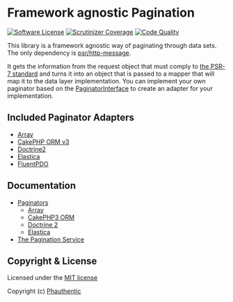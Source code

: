 # Framework agnostic Pagination

[![Software License](https://img.shields.io/badge/license-MIT-brightgreen.svg?style=flat-square)](LICENSE)
[![Scrutinizer Coverage](https://img.shields.io/scrutinizer/coverage/g/Phauthentic/pagination/master.svg?style=flat-square)](https://scrutinizer-ci.com/g/Phauthentic/pagination/)
[![Code Quality](https://img.shields.io/scrutinizer/g/Phauthentic/pagination/master.svg?style=flat-square)](https://scrutinizer-ci.com/g/Phauthentic/pagination/)

This library is a framework agnostic way of paginating through data sets. The only dependency is [psr/http-message](https://github.com/php-fig/http-message).

It gets the information from the request object that must comply to [the PSR-7 standard](https://www.php-fig.org/psr/psr-7/) and turns it into an object that is passed to a mapper that will map it to the data layer implementation. You can implement your own paginator based on the [PaginatorInterface](./src/Paginator/PaginatorInterface.php) to create an adapter for your implementation.

## Included Paginator Adapters

 * [Array](http://php.net/manual/en/language.types.array.php)
 * [CakePHP ORM v3](https://book.cakephp.org/3.0/en/orm.html)
 * [Doctrine2](https://www.doctrine-project.org/)
 * [Elastica](https://github.com/ruflin/elastica)
 * [FluentPDO](https://github.com/envms/fluentpdo)

## Documentation

 * [Paginators](./docs/Paginators.md)
   * [Array](./docs/Paginators.md#Array)
   * [CakePHP3 ORM](./docs/Paginators.md#Cake-ORM)
   * [Doctrine 2](./docs/Paginators.md#Doctrine-2)
   * [Elastica](./docs/Paginators.md#Elastica)
 * [The Pagination Service](./docs/The-Pagination-Service.md)

## Copyright & License

Licensed under the [MIT license](LICENSE.txt)

Copyright (c) [Phauthentic](https://github.com/Phauthentic)
